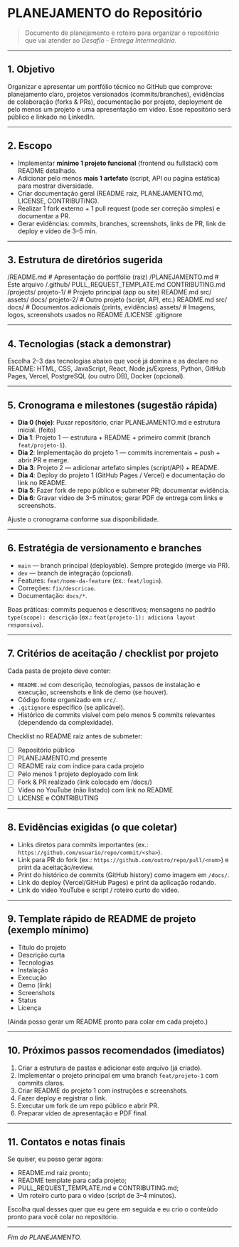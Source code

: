 # PLANEJAMENTO do Repositório

> Documento de planejamento e roteiro para organizar o repositório que vai atender ao *Desafio - Entrega Intermediária*.

---

## 1. Objetivo

Organizar e apresentar um portfólio técnico no GitHub que comprove: planejamento claro, projetos versionados (commits/branches), evidências de colaboração (forks & PRs), documentação por projeto, deployment de pelo menos um projeto e uma apresentação em vídeo. Esse repositório será público e linkado no LinkedIn.

---

## 2. Escopo

- Implementar **mínimo 1 projeto funcional** (frontend ou fullstack) com README detalhado.
- Adicionar pelo menos **mais 1 artefato** (script, API ou página estática) para mostrar diversidade.
- Criar documentação geral (README raiz, PLANEJAMENTO.md, LICENSE, CONTRIBUTING).
- Realizar 1 fork externo + 1 pull request (pode ser correção simples) e documentar a PR.
- Gerar evidências: commits, branches, screenshots, links de PR, link de deploy e vídeo de 3–5 min.

---

## 3. Estrutura de diretórios sugerida

/README.md # Apresentação do portfólio (raiz)
/PLANEJAMENTO.md # Este arquivo
/.github/
PULL_REQUEST_TEMPLATE.md
CONTRIBUTING.md
/projects/
projeto-1/ # Projeto principal (app ou site)
README.md
src/
assets/
docs/
projeto-2/ # Outro projeto (script, API, etc.)
README.md
src/
docs/ # Documentos adicionais (prints, evidências)
assets/ # Imagens, logos, screenshots usados no README
/LICENSE
.gitignore


---

## 4. Tecnologias (stack a demonstrar)

Escolha 2–3 das tecnologias abaixo que você já domina e as declare no README: HTML, CSS, JavaScript, React, Node.js/Express, Python, GitHub Pages, Vercel, PostgreSQL (ou outro DB), Docker (opcional).

---

## 5. Cronograma e milestones (sugestão rápida)

- **Dia 0 (hoje)**: Puxar repositório, criar PLANEJAMENTO.md e estrutura inicial. (feito)
- **Dia 1**: Projeto 1 — estrutura + README + primeiro commit (branch `feat/projeto-1`).
- **Dia 2**: Implementação do projeto 1 — commits incrementais + push + abrir PR e merge.
- **Dia 3**: Projeto 2 — adicionar artefato simples (script/API) + README.
- **Dia 4**: Deploy do projeto 1 (GitHub Pages / Vercel) e documentação do link no README.
- **Dia 5**: Fazer fork de repo público e submeter PR; documentar evidência.
- **Dia 6**: Gravar vídeo de 3–5 minutos; gerar PDF de entrega com links e screenshots.

Ajuste o cronograma conforme sua disponibilidade.

---

## 6. Estratégia de versionamento e branches

- `main` — branch principal (deployable). Sempre protegido (merge via PR).
- `dev` — branch de integração (opcional).
- Features: `feat/nome-da-feature` (ex.: `feat/login`).
- Correções: `fix/descricao`.
- Documentação: `docs/*`.

Boas práticas: commits pequenos e descritivos; mensagens no padrão `type(scope): descrição` (ex.: `feat(projeto-1): adiciona layout responsivo`).

---

## 7. Critérios de aceitação / checklist por projeto

Cada pasta de projeto deve conter:
- `README.md` com descrição, tecnologias, passos de instalação e execução, screenshots e link de demo (se houver).
- Código fonte organizado em `src/`.
- `.gitignore` específico (se aplicável).
- Histórico de commits visível com pelo menos 5 commits relevantes (dependendo da complexidade).

Checklist no README raiz antes de submeter:
- [ ] Repositório público
- [ ] PLANEJAMENTO.md presente
- [ ] README raiz com índice para cada projeto
- [ ] Pelo menos 1 projeto deployado com link
- [ ] Fork & PR realizado (link colocado em /docs/)
- [ ] Vídeo no YouTube (não listado) com link no README
- [ ] LICENSE e CONTRIBUTING

---

## 8. Evidências exigidas (o que coletar)

- Links diretos para commits importantes (ex.: `https://github.com/usuario/repo/commit/<sha>`).
- Link para PR do fork (ex.: `https://github.com/outro/repo/pull/<num>`) e print da aceitação/review.
- Print do histórico de commits (GitHub history) como imagem em `/docs/`.
- Link do deploy (Vercel/GitHub Pages) e print da aplicação rodando.
- Link do vídeo YouTube e script / roteiro curto do vídeo.

---

## 9. Template rápido de README de projeto (exemplo mínimo)

- Título do projeto
- Descrição curta
- Tecnologias
- Instalação
- Execução
- Demo (link)
- Screenshots
- Status
- Licença

(Ainda posso gerar um README pronto para colar em cada projeto.)

---

## 10. Próximos passos recomendados (imediatos)

1. Criar a estrutura de pastas e adicionar este arquivo (já criado).
2. Implementar o projeto principal em uma branch `feat/projeto-1` com commits claros.
3. Criar README do projeto 1 com instruções e screenshots.
4. Fazer deploy e registrar o link.
5. Executar um fork de um repo público e abrir PR.
6. Preparar vídeo de apresentação e PDF final.

---

## 11. Contatos e notas finais

Se quiser, eu posso gerar agora:
- README.md raiz pronto;
- README template para cada projeto;
- PULL_REQUEST_TEMPLATE.md e CONTRIBUTING.md;
- Um roteiro curto para o vídeo (script de 3–4 minutos).

Escolha qual desses quer que eu gere em seguida e eu crio o conteúdo pronto para você colar no repositório.

---

*Fim do PLANEJAMENTO.*
